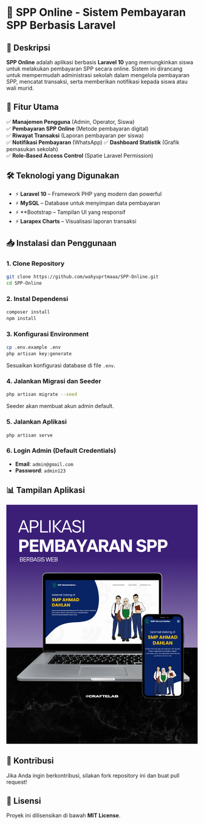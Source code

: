 # 🏫 SPP Online - Sistem Pembayaran SPP Berbasis Laravel  

## 📌 Deskripsi  
**SPP Online** adalah aplikasi berbasis **Laravel 10** yang memungkinkan siswa untuk melakukan pembayaran SPP secara online. Sistem ini dirancang untuk mempermudah administrasi sekolah dalam mengelola pembayaran SPP, mencatat transaksi, serta memberikan notifikasi kepada siswa atau wali murid.  

## 🚀 Fitur Utama  
✅ **Manajemen Pengguna** (Admin, Operator, Siswa)  
✅ **Pembayaran SPP Online** (Metode pembayaran digital)  
✅ **Riwayat Transaksi** (Laporan pembayaran per siswa)  
✅ **Notifikasi Pembayaran** (WhatsApp)
✅ **Dashboard Statistik** (Grafik pemasukan sekolah)  
✅ **Role-Based Access Control** (Spatie Laravel Permission)  

## 🛠 Teknologi yang Digunakan  
- ⚡ **Laravel 10** – Framework PHP yang modern dan powerful  
- ⚡ **MySQL** – Database untuk menyimpan data pembayaran  
- ⚡ **Bootstrap – Tampilan UI yang responsif
- ⚡ **Larapex Charts** – Visualisasi laporan transaksi  

## 📥 Instalasi dan Penggunaan  

### **1. Clone Repository**  
```bash
git clone https://github.com/wahyuprtmaaa/SPP-Online.git
cd SPP-Online
```

### **2. Instal Dependensi**  
```bash
composer install
npm install
```

### **3. Konfigurasi Environment**  
```bash
cp .env.example .env
php artisan key:generate
```
Sesuaikan konfigurasi database di file `.env`.

### **4. Jalankan Migrasi dan Seeder**  
```bash
php artisan migrate --seed
```
Seeder akan membuat akun admin default.

### **5. Jalankan Aplikasi**  
```bash
php artisan serve
```

### **6. Login Admin (Default Credentials)**  
- **Email**: `admin@gmail.com`  
- **Password**: `admin123`  

## 📊 Tampilan Aplikasi  
![Dashboard](https://raw.githubusercontent.com/wahyuprtmaaa/SPPonline/main/public/assets/images/screenshoot.png)


## 🤝 Kontribusi  
Jika Anda ingin berkontribusi, silakan fork repository ini dan buat pull request!  

## 📜 Lisensi  
Proyek ini dilisensikan di bawah **MIT License**.
